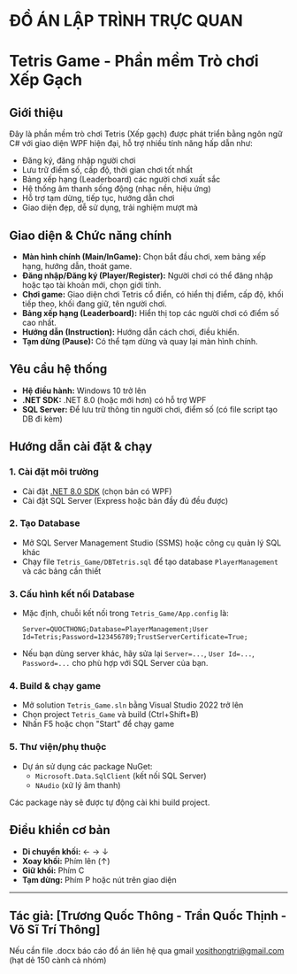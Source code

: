 # ĐỒ ÁN LẬP TRÌNH TRỰC QUAN

# Tetris Game - Phần mềm Trò chơi Xếp Gạch

## Giới thiệu

Đây là phần mềm trò chơi Tetris (Xếp gạch) được phát triển bằng ngôn ngữ C# với giao diện WPF hiện đại, hỗ trợ nhiều tính năng hấp dẫn như:
- Đăng ký, đăng nhập người chơi
- Lưu trữ điểm số, cấp độ, thời gian chơi tốt nhất
- Bảng xếp hạng (Leaderboard) các người chơi xuất sắc
- Hệ thống âm thanh sống động (nhạc nền, hiệu ứng)
- Hỗ trợ tạm dừng, tiếp tục, hướng dẫn chơi
- Giao diện đẹp, dễ sử dụng, trải nghiệm mượt mà

## Giao diện & Chức năng chính

- **Màn hình chính (Main/InGame):** Chọn bắt đầu chơi, xem bảng xếp hạng, hướng dẫn, thoát game.
- **Đăng nhập/Đăng ký (Player/Register):** Người chơi có thể đăng nhập hoặc tạo tài khoản mới, chọn giới tính.
- **Chơi game:** Giao diện chơi Tetris cổ điển, có hiển thị điểm, cấp độ, khối tiếp theo, khối đang giữ, tên người chơi.
- **Bảng xếp hạng (Leaderboard):** Hiển thị top các người chơi có điểm số cao nhất.
- **Hướng dẫn (Instruction):** Hướng dẫn cách chơi, điều khiển.
- **Tạm dừng (Pause):** Có thể tạm dừng và quay lại màn hình chính.

## Yêu cầu hệ thống

- **Hệ điều hành:** Windows 10 trở lên
- **.NET SDK:** .NET 8.0 (hoặc mới hơn) có hỗ trợ WPF
- **SQL Server:** Để lưu trữ thông tin người chơi, điểm số (có file script tạo DB đi kèm)

## Hướng dẫn cài đặt & chạy

### 1. Cài đặt môi trường

- Cài đặt [.NET 8.0 SDK](https://dotnet.microsoft.com/en-us/download/dotnet/8.0) (chọn bản có WPF)
- Cài đặt SQL Server (Express hoặc bản đầy đủ đều được)

### 2. Tạo Database

- Mở SQL Server Management Studio (SSMS) hoặc công cụ quản lý SQL khác
- Chạy file `Tetris_Game/DBTetris.sql` để tạo database `PlayerManagement` và các bảng cần thiết

### 3. Cấu hình kết nối Database

- Mặc định, chuỗi kết nối trong `Tetris_Game/App.config` là:
  ```
  Server=QUOCTHONG;Database=PlayerManagement;User Id=Tetris;Password=123456789;TrustServerCertificate=True;
  ```
- Nếu bạn dùng server khác, hãy sửa lại `Server=...`, `User Id=...`, `Password=...` cho phù hợp với SQL Server của bạn.

### 4. Build & chạy game

- Mở solution `Tetris_Game.sln` bằng Visual Studio 2022 trở lên
- Chọn project `Tetris_Game` và build (Ctrl+Shift+B)
- Nhấn F5 hoặc chọn "Start" để chạy game

### 5. Thư viện/phụ thuộc

- Dự án sử dụng các package NuGet:
  - `Microsoft.Data.SqlClient` (kết nối SQL Server)
  - `NAudio` (xử lý âm thanh)

Các package này sẽ được tự động cài khi build project.

## Điều khiển cơ bản

- **Di chuyển khối:** ← → ↓
- **Xoay khối:** Phím lên (↑)
- **Giữ khối:** Phím C
- **Tạm dừng:** Phím P hoặc nút trên giao diện

---
Tác giả: [Trương Quốc Thông - Trần Quốc Thịnh - Võ Sĩ Trí Thông] 
---
Nếu cần file .docx báo cáo đồ án liên hệ qua gmail vosithongtri@gmail.com (hạt dẻ 150 cành cả nhóm)
